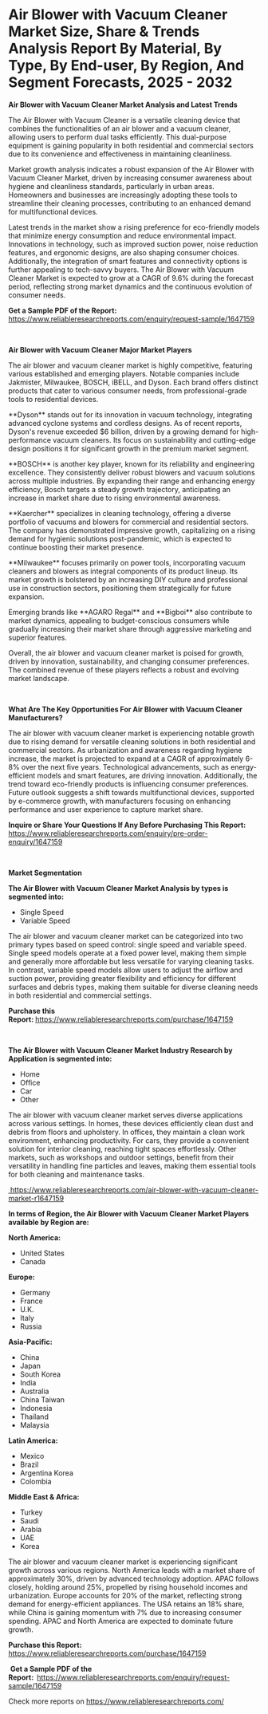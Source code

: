 <p><h1>Air Blower with Vacuum Cleaner Market Size, Share & Trends Analysis Report By Material, By Type, By End-user, By Region, And Segment Forecasts, 2025 - 2032</h1></p><p><strong>Air Blower with Vacuum Cleaner Market Analysis and Latest Trends</strong></p>
<p><p>The Air Blower with Vacuum Cleaner is a versatile cleaning device that combines the functionalities of an air blower and a vacuum cleaner, allowing users to perform dual tasks efficiently. This dual-purpose equipment is gaining popularity in both residential and commercial sectors due to its convenience and effectiveness in maintaining cleanliness.</p><p>Market growth analysis indicates a robust expansion of the Air Blower with Vacuum Cleaner Market, driven by increasing consumer awareness about hygiene and cleanliness standards, particularly in urban areas. Homeowners and businesses are increasingly adopting these tools to streamline their cleaning processes, contributing to an enhanced demand for multifunctional devices.</p><p>Latest trends in the market show a rising preference for eco-friendly models that minimize energy consumption and reduce environmental impact. Innovations in technology, such as improved suction power, noise reduction features, and ergonomic designs, are also shaping consumer choices. Additionally, the integration of smart features and connectivity options is further appealing to tech-savvy buyers. The Air Blower with Vacuum Cleaner Market is expected to grow at a CAGR of 9.6% during the forecast period, reflecting strong market dynamics and the continuous evolution of consumer needs.</p></p>
<p><strong>Get a Sample PDF of the Report:&nbsp;</strong> <a href="https://www.reliableresearchreports.com/enquiry/request-sample/1647159?utm_campaign=2287&utm_medium=2&utm_source=Github&utm_content=ia&utm_term=10042025&utm_id=air-blower-with-vacuum-cleaner">https://www.reliableresearchreports.com/enquiry/request-sample/1647159</a></p>
<p>&nbsp;</p>
<p><strong>Air Blower with Vacuum Cleaner Major Market Players</strong></p>
<p><p>The air blower and vacuum cleaner market is highly competitive, featuring various established and emerging players. Notable companies include Jakmister, Milwaukee, BOSCH, iBELL, and Dyson. Each brand offers distinct products that cater to various consumer needs, from professional-grade tools to residential devices.</p><p>**Dyson** stands out for its innovation in vacuum technology, integrating advanced cyclone systems and cordless designs. As of recent reports, Dyson's revenue exceeded $6 billion, driven by a growing demand for high-performance vacuum cleaners. Its focus on sustainability and cutting-edge design positions it for significant growth in the premium market segment.</p><p>**BOSCH** is another key player, known for its reliability and engineering excellence. They consistently deliver robust blowers and vacuum solutions across multiple industries. By expanding their range and enhancing energy efficiency, Bosch targets a steady growth trajectory, anticipating an increase in market share due to rising environmental awareness.</p><p>**Kaercher** specializes in cleaning technology, offering a diverse portfolio of vacuums and blowers for commercial and residential sectors. The company has demonstrated impressive growth, capitalizing on a rising demand for hygienic solutions post-pandemic, which is expected to continue boosting their market presence.</p><p>**Milwaukee** focuses primarily on power tools, incorporating vacuum cleaners and blowers as integral components of its product lineup. Its market growth is bolstered by an increasing DIY culture and professional use in construction sectors, positioning them strategically for future expansion.</p><p>Emerging brands like **AGARO Regal** and **Bigboi** also contribute to market dynamics, appealing to budget-conscious consumers while gradually increasing their market share through aggressive marketing and superior features.</p><p>Overall, the air blower and vacuum cleaner market is poised for growth, driven by innovation, sustainability, and changing consumer preferences. The combined revenue of these players reflects a robust and evolving market landscape.</p></p>
<p>&nbsp;</p>
<p><strong>What Are The Key Opportunities For Air Blower with Vacuum Cleaner Manufacturers?</strong></p>
<p><p>The air blower with vacuum cleaner market is experiencing notable growth due to rising demand for versatile cleaning solutions in both residential and commercial sectors. As urbanization and awareness regarding hygiene increase, the market is projected to expand at a CAGR of approximately 6-8% over the next five years. Technological advancements, such as energy-efficient models and smart features, are driving innovation. Additionally, the trend toward eco-friendly products is influencing consumer preferences. Future outlook suggests a shift towards multifunctional devices, supported by e-commerce growth, with manufacturers focusing on enhancing performance and user experience to capture market share.</p></p>
<p><strong>Inquire or Share Your Questions If Any Before Purchasing This Report:</strong> <a href="https://www.reliableresearchreports.com/enquiry/pre-order-enquiry/1647159?utm_campaign=2287&utm_medium=2&utm_source=Github&utm_content=ia&utm_term=10042025&utm_id=air-blower-with-vacuum-cleaner">https://www.reliableresearchreports.com/enquiry/pre-order-enquiry/1647159</a></p>
<p>&nbsp;</p>
<p><strong>Market Segmentation</strong></p>
<p><strong>The Air Blower with Vacuum Cleaner Market Analysis by types is segmented into:</strong></p>
<p><ul><li>Single Speed</li><li>Variable Speed</li></ul></p>
<p><p>The air blower and vacuum cleaner market can be categorized into two primary types based on speed control: single speed and variable speed. Single speed models operate at a fixed power level, making them simple and generally more affordable but less versatile for varying cleaning tasks. In contrast, variable speed models allow users to adjust the airflow and suction power, providing greater flexibility and efficiency for different surfaces and debris types, making them suitable for diverse cleaning needs in both residential and commercial settings.</p></p>
<p><strong>Purchase this Report:&nbsp;</strong><a href="https://www.reliableresearchreports.com/purchase/1647159?utm_campaign=2287&utm_medium=2&utm_source=Github&utm_content=ia&utm_term=10042025&utm_id=air-blower-with-vacuum-cleaner">https://www.reliableresearchreports.com/purchase/1647159</a></p>
<p>&nbsp;</p>
<p><strong>The Air Blower with Vacuum Cleaner Market Industry Research by Application is segmented into:</strong></p>
<p><ul><li>Home</li><li>Office</li><li>Car</li><li>Other</li></ul></p>
<p><p>The air blower with vacuum cleaner market serves diverse applications across various settings. In homes, these devices efficiently clean dust and debris from floors and upholstery. In offices, they maintain a clean work environment, enhancing productivity. For cars, they provide a convenient solution for interior cleaning, reaching tight spaces effortlessly. Other markets, such as workshops and outdoor settings, benefit from their versatility in handling fine particles and leaves, making them essential tools for both cleaning and maintenance tasks.</p></p>
<p><a href="https://www.reliableresearchreports.com/air-blower-with-vacuum-cleaner-market-r1647159?utm_campaign=2287&utm_medium=2&utm_source=Github&utm_content=ia&utm_term=10042025&utm_id=air-blower-with-vacuum-cleaner">&nbsp;https://www.reliableresearchreports.com/air-blower-with-vacuum-cleaner-market-r1647159</a></p>
<p><strong>In terms of Region, the Air Blower with Vacuum Cleaner Market Players available by Region are:</strong></p>
<p>
    <p> <strong> North America: </strong>
        <ul>
            <li>United States</li>
            <li>Canada</li>
        </ul>
        </p> 
    <p> <strong> Europe: </strong>
        <ul>
            <li>Germany</li>
            <li>France</li>
            <li>U.K.</li>
            <li>Italy</li>
            <li>Russia</li>
        </ul>
        </p> 
    <p> <strong> Asia-Pacific: </strong>
        <ul>
            <li>China</li>
            <li>Japan</li>
            <li>South Korea</li>
            <li>India</li>
            <li>Australia</li>
            <li>China Taiwan</li>
            <li>Indonesia</li>
            <li>Thailand</li>
            <li>Malaysia</li>
        </ul>
        </p> 
    <p> <strong> Latin America: </strong>
        <ul>
            <li>Mexico</li>
            <li>Brazil</li>
            <li>Argentina Korea</li>
            <li>Colombia</li>
        </ul>
        </p> 
    <p> <strong> Middle East & Africa: </strong>
        <ul>
            <li>Turkey</li>
            <li>Saudi</li>
            <li>Arabia</li>
            <li>UAE</li>
            <li>Korea</li>
        </ul>
    </p>
    </p>
<p><p>The air blower and vacuum cleaner market is experiencing significant growth across various regions. North America leads with a market share of approximately 30%, driven by advanced technology adoption. APAC follows closely, holding around 25%, propelled by rising household incomes and urbanization. Europe accounts for 20% of the market, reflecting strong demand for energy-efficient appliances. The USA retains an 18% share, while China is gaining momentum with 7% due to increasing consumer spending. APAC and North America are expected to dominate future growth.</p></p>
<p><strong>Purchase this Report: </strong><a href="https://www.reliableresearchreports.com/purchase/1647159?utm_campaign=2287&utm_medium=2&utm_source=Github&utm_content=ia&utm_term=10042025&utm_id=air-blower-with-vacuum-cleaner">https://www.reliableresearchreports.com/purchase/1647159</a></p>
<p>&nbsp;<strong>Get a Sample PDF of the Report:&nbsp;&nbsp;</strong><a href="https://www.reliableresearchreports.com/enquiry/request-sample/1647159?utm_campaign=2287&utm_medium=2&utm_source=Github&utm_content=ia&utm_term=10042025&utm_id=air-blower-with-vacuum-cleaner">https://www.reliableresearchreports.com/enquiry/request-sample/1647159</a></p>
<p><strong></strong></p>
<p>Check more reports on <a href="https://www.reliableresearchreports.com/?utm_campaign=2287&utm_medium=2&utm_source=Github&utm_content=ia&utm_term=10042025&utm_id=air-blower-with-vacuum-cleaner">https://www.reliableresearchreports.com/</a></p>